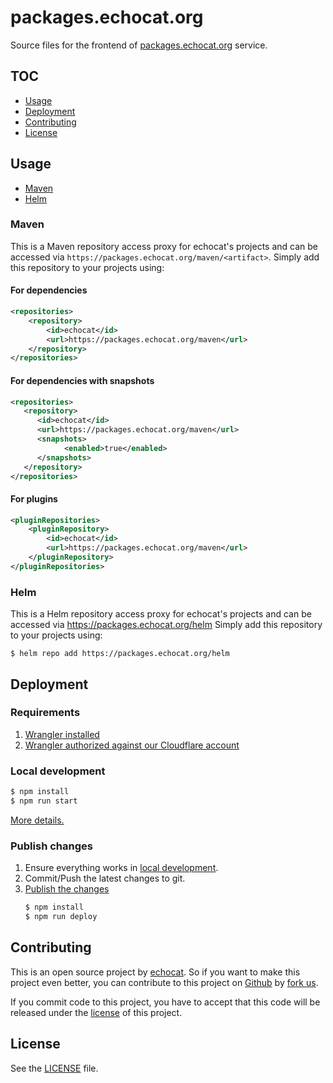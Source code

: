 # packages.echocat.org

Source files for the frontend of [packages.echocat.org](https://packages.echocat.org) service.

## TOC

- [Usage](#usage)
- [Deployment](#deployment)
- [Contributing](#contributing)
- [License](#license)

## Usage

- [Maven](#maven)
- [Helm](#helm)

### Maven

This is a Maven repository access proxy for echocat's projects and can be accessed via `https://packages.echocat.org/maven/<artifact>`. Simply add this repository to your projects using:

#### For dependencies

```xml
<repositories>
    <repository>
        <id>echocat</id>
        <url>https://packages.echocat.org/maven</url>
    </repository>
</repositories>
```

#### For dependencies with snapshots

```xml
<repositories>
   <repository>
      <id>echocat</id>
      <url>https://packages.echocat.org/maven</url>
      <snapshots>
            <enabled>true</enabled>
      </snapshots>
   </repository>
</repositories>
```

#### For plugins

```xml
<pluginRepositories>
    <pluginRepository>
        <id>echocat</id>
        <url>https://packages.echocat.org/maven</url>
    </pluginRepository>
</pluginRepositories>
```

### Helm

This is a Helm repository access proxy for echocat's projects and can be accessed via https://packages.echocat.org/helm Simply add this repository to your projects using:

```shell
$ helm repo add https://packages.echocat.org/helm
```

## Deployment

### Requirements

1. [Wrangler installed](https://developers.cloudflare.com/workers/cli-wrangler/install-update)
2. [Wrangler authorized against our Cloudflare account](https://developers.cloudflare.com/workers/cli-wrangler/authentication#using-commands)

### Local development

```bash
$ npm install
$ npm run start
```

[More details.](https://developers.cloudflare.com/workers/cli-wrangler/commands#dev)

### Publish changes

1. Ensure everything works in [local development](#local-development).
2. Commit/Push the latest changes to git.
3. [Publish the changes](https://developers.cloudflare.com/workers/cli-wrangler/commands#publish)
    ```bash
    $ npm install
    $ npm run deploy
    ```

## Contributing

This is an open source project by [echocat](https://echocat.org).
So if you want to make this project even better, you can contribute to this project on [Github](https://github.com/echocat/packages.echocat.org)
by [fork us](https://github.com/echocat/packages.echocat.org/fork).

If you commit code to this project, you have to accept that this code will be released under the [license](#license) of this project.

## License

See the [LICENSE](LICENSE) file.
